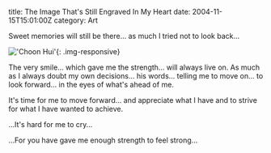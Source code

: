 title: The Image That's Still Engraved In My Heart
date: 2004-11-15T15:01:00Z
category: Art

Sweet memories will still be there… as much I tried not to look back…

!['Choon Hui'](http://img.photobucket.com/albums/v95/seh_hui/artwork/choonhui.png){: .img-responsive}

The very smile… which gave me the strength… will always live on. As much as I always doubt my own decisions… his words… telling me to move on… to look forward… in the eyes of what's ahead of me.

It's time for me to move forward… and appreciate what I have and to strive for what I have wanted to achieve.

…It's hard for me to cry…

…For you have gave me enough strength to feel strong…
